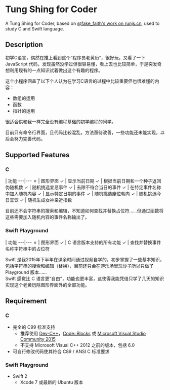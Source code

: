 # Tung Shing for Coder

A Tung Shing for Coder, based on [@fake_faith's work on runjs.cn](http://sandbox.runjs.cn/show/ydp3it7b), used to study C and Swift language.

## Description
初学C语言，偶然在推上看到这个“程序员老黄历”，很好玩，又看了一下 JavaScript 代码，发现虽然没学过但很容易懂，看上去也比较简单，于是突发奇想利用现有的一点知识试着做出这个有趣的程序。

这个小程序涵盖了以下个人认为在学习C语言的过程中比较重要但也很难懂的内容：

* 数组的运用
* 函数
* 指针的运用

很适合供和我一样完全没有编程基础的初学编程的同学。

目前只有命令行界面，且代码比较混乱，方法亟待改善，一些功能还未能实现，以后会努力完善代码。

## Supported Features
### C
   | 功能
---|---
✗  | 图形界面
✓  | 显示当前日期
✓  | 根据当前日期和一个种子返回伪随机数
✓  | 随机挑选宜忌事件
✓  | 去除不符合当日的事件
✓  | 在特定事件名称中加入随机内容
✓  | 显示特定日期的事件
✓  | 随机挑选座位朝向
✓  | 随机挑选今日宜饮
✓  | 随机生成女神亲近指数

目前还不会字符串的搜索和编辑，不知道如何查找并替换占位符……但通过函数将这些需要加入随机内容的事件名称输出了。

### Swift Playground
   | 功能
---|---
✗  | 图形界面
✓  | C 语言版本支持的所有功能
✓  | 查找并替换事件名称字符串中的占位符

Swift 是我2015年下半年在课余时间通过视频自学的，初步掌握了一些基本知识，包括字符串的搜索和编辑（替换），目前还只会在游乐场里玩沙子所以只做了 Playground 版本……  
Swift 感觉比 C 语言更“自由”，功能也更丰富，这使得我能凭借只学了几天的知识实现这个老黄历除图形界面外的全部功能。

## Requirement
### C
* 完全的 C99 标准支持
    * 推荐使用 [Dev-C++](https://sourceforge.net/projects/orwelldevcpp/)，[Code::Blocks](http://www.codeblocks.org) 或 [Microsoft Visual Studio Community 2015](https://www.visualstudio.com/zh-cn/dn469161)
    * 不支持 Microsoft Visual C++ 2012 之前的版本，包括 6.0
* 可自行修改代码使其符合 C89 / ANSI C 标准要求

### Swift Playground
* Swift 2
    * Xcode 7 或最新的 Ubuntu 版本